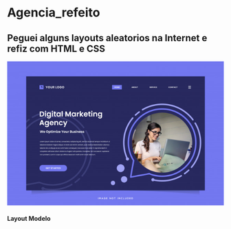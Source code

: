 # Agencia_refeito
## Peguei alguns layouts aleatorios na Internet e refiz com HTML e CSS 
![Test Image 1](https://raw.githubusercontent.com/LuccasTraumer/Agencia_refeito/master/modelo.jpg)

#### Layout Modelo
